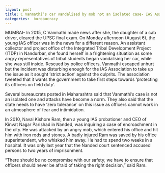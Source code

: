 ```yaml
---
layout: post
title: C Vanmathi’s car vandalised by mob not an isolated case- IAS Association
categories:  bureaucracy 
---
```


 
MUMBAI- In 2015, C Vanmathi made news after she, the daughter of a cab driver, cleared the UPSC final exam. On Monday afternoon (August 6), the young IAS officer was in the news for a different reason. An assistant collector and project office of the Integrated Tribal Development Project (ITDP) in Nandurbar, she found herself in a frightening situation as some angry representatives of tribal students began vandalising her car, while she was still inside. Rescued by police officers, Vanmathi escaped unhurt but the incident was disturbing enough for the IAS Association to take up the issue as it sought ‘strict action’ against the culprits. The association tweeted that it wants the government to take first steps towards ‘protecting its officers on field duty’.

Several bureaucrats posted in Maharashtra said that Vanmathi’s case is not an isolated one and attacks have become a norm. They also said that the state needs to have ‘zero tolerance’ on this issue as officers cannot work in an atmosphere of fear and intimidation.

In 2010, Naval Kishore Ram, then a young IAS probationer and CEO of Kinvat Nagar Parishad in Nanded, was inquiring a case of encroachment in the city. He was attacked by an angry mob, which entered his office and hit him with iron rods and stones. A badly injured Ram was saved by his office superintendent, who whisked him away. He had to spend two weeks in a hospital. It was only last year that the Nanded court sentenced accused persons to two years of imprisonment.

“There should be no compromise with our safety; we have to ensure that officers should never be afraid of taking the right decision,” said Ram.
